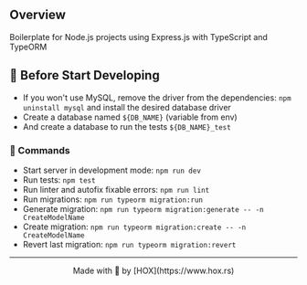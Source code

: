 ## Overview
  Boilerplate for Node.js projects using Express.js with TypeScript and TypeORM

## 💬 Before Start Developing
  * If you won't use MySQL, remove the driver from the dependencies: `npm uninstall mysql` and install the desired database driver
  * Create a database named `${DB_NAME}` (variable from env)
  * And create a database to run the tests `${DB_NAME}_test`

### 📝 Commands
  * Start server in development mode: `npm run dev`
  * Run tests: `npm test`
  * Run linter and autofix fixable errors: `npm run lint`
  * Run migrations: `npm run typeorm migration:run`
  * Generate migration: `npm run typeorm migration:generate -- -n CreateModelName`
  * Create migration: `npm run typeorm migration:create -- -n CreateModelName`
  * Revert last migration: `npm run typeorm migration:revert`

---

<div align="center">Made with 💖 by [HOX](https://www.hox.rs)</div>
